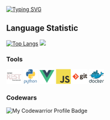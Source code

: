 [![Typing SVG](https://readme-typing-svg.demolab.com?font=Fira+Code&duration=1000&pause=500&color=6699FF&center=true&vCenter=true&multiline=true&width=435&height=70&lines=%D0%92%D0%BB%D0%B0%D0%B4%D0%B8%D1%81%D0%BB%D0%B0%D0%B2+%5BMakun0uchi%5D+%D0%92%D0%BE%D0%BB%D0%BA%D0%BE%D0%B2;%D0%A1%D1%82%D1%83%D0%B4%D0%B5%D0%BD%D1%82+%D0%A7%D1%83%D0%B2%D0%93%D0%A3+%D0%B8%D0%BC.+%D0%98.%D0%9D.+%D0%A3%D0%BB%D1%8C%D1%8F%D0%BD%D0%BE%D0%B2%D0%B0)](https://git.io/typing-svg)

## Language Statistic

[![Top Langs](https://github-readme-stats.vercel.app/api/top-langs/?username=Makun0uchi&theme=tokyonight&layout=compact&langs_count=8)](https://github.com/anuraghazra/github-readme-stats)
![](http://github-profile-summary-cards.vercel.app/api/cards/productive-time?username=Makun0uchi&theme=tokyonight&utcOffset=3)

### Tools
<div>
  <img src="https://github.com/devicons/devicon/blob/master/icons/djangorest/djangorest-original-wordmark.svg" title="drf" **alt="drf" width="40" height="40"/>
  <img src="https://github.com/devicons/devicon/blob/master/icons/python/python-original-wordmark.svg" title="Python" **alt="Python" width="40" height="40"/>
  <img src="https://github.com/devicons/devicon/blob/master/icons/vuejs/vuejs-original.svg" title="Vue" **alt="Vue" width="40" height="40"/>
  <img src="https://github.com/devicons/devicon/blob/master/icons/javascript/javascript-original.svg" title="JS" **alt="JS" width="40" height="40"/>
  <img src="https://github.com/devicons/devicon/blob/master/icons/git/git-original-wordmark.svg" title="Git" **alt="Git" width="40" height="40"/>
  <img src="https://github.com/devicons/devicon/blob/master/icons/docker/docker-original-wordmark.svg" title="Docker" **alt="Docker" width="40" height="40"/>
</div>

### Codewars
![My Codewarrior Profile Badge](https://www.codewars.com/users/Oikawwa/badges/large)
